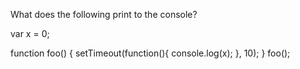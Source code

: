 What does the following print to the console?

  var x = 0;
  
  function foo() {
      setTimeout(function(){
          console.log(x);
      }, 10);
  }
  foo(); 
